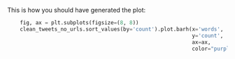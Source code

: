 This is how you should have generated the plot:

```python
    fig, ax = plt.subplots(figsize=(8, 8))
    clean_tweets_no_urls.sort_values(by='count').plot.barh(x='words',
                                                           y='count',
                                                           ax=ax,
                                                           color="purple")
```

